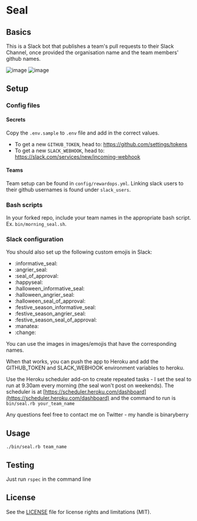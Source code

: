 # Seal

## Basics 

This is a Slack bot that publishes a team's pull requests to their Slack Channel, once provided the organisation name and the team members' github names. 

![image](https://github.com/binaryberry/seal/blob/master/images/readme/informative.png)
![image](https://github.com/binaryberry/seal/blob/master/images/readme/angry.png)

## Setup 

### Config files

#### Secrets

Copy the `.env.sample` to `.env` file and add in the correct values. 

- To get a new `GITHUB_TOKEN`, head to: https://github.com/settings/tokens
- To get a new `SLACK_WEBHOOK`, head to: https://slack.com/services/new/incoming-webhook

#### Teams

Team setup can be found in `config/rewardops.yml`. Linking slack users to their github usernames is found under `slack_users`.

### Bash scripts

In your forked repo, include your team names in the appropriate bash script. Ex. `bin/morning_seal.sh`.

### Slack configuration

You should also set up the following custom emojis in Slack:
- :informative_seal:
- :angrier_seal:
- :seal_of_approval:
- :happyseal:
- :halloween_informative_seal:
- :halloween_angrier_seal:
- :halloween_seal_of_approval:
- :festive_season_informative_seal:
- :festive_season_angrier_seal:
- :festive_season_seal_of_approval:
- :manatea:
- :change:

You can use the images in images/emojis that have the corresponding names.

When that works, you can push the app to Heroku and add the GITHUB_TOKEN and SLACK_WEBHOOK environment variables to heroku.

Use the Heroku scheduler add-on to create repeated tasks - I set the seal to run at 9.30am every morning (the seal won't post on weekends). The scheduler is at [https://scheduler.heroku.com/dashboard](https://scheduler.heroku.com/dashboard) and the command to run is `bin/seal.rb your_team_name`

Any questions feel free to contact me on Twitter -  my handle is binaryberry

## Usage 

`./bin/seal.rb team_name` 

## Testing

Just run `rspec` in the command line

## License

See the [LICENSE](LICENSE) file for license rights and limitations (MIT).
